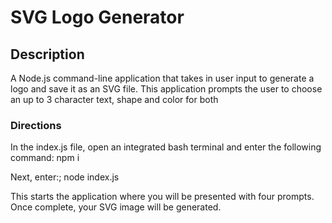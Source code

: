 # SVG Logo Generator

## Description

A Node.js command-line application that takes in user input to generate a logo and save it as an SVG file.
This application prompts the user to choose an up to 3 character text, shape and color for both 

### Directions

In the index.js file, open an integrated bash terminal and enter the following command:
npm i

Next, enter:;
node index.js

This starts the application where you will be presented with four prompts. Once complete, your SVG image will be generated.